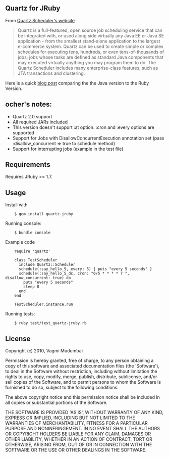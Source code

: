 ## Quartz for JRuby

From [Quartz Scheduler's website](http://www.quartz-scheduler.org/)

> Quartz is a full-featured, open source job scheduling service that can be integrated with, or used along side virtually any Java EE or Java SE application - from the smallest stand-alone application to the largest e-commerce system. Quartz can be used to create simple or complex schedules for executing tens, hundreds, or even tens-of-thousands of jobs; jobs whose tasks are defined as standard Java components that may executed virtually anything you may program them to do. The Quartz Scheduler includes many enterprise-class features, such as JTA transactions and clustering.

Here is a quick [blog post](http://www.artha42.com/blog/scheduling_jobs_with_quartz_jruby) comparing the the Java version to the Ruby Version.

## ocher's notes:

* Quartz 2.0 support
* All required JARs included
* This version doesn't support :at option. :cron and :every options are supported
* Support for Jobs with DisallowConcurrentExecution annotation set (pass :disallow_concurrent => true to schedule method)
* Support for interrupting jobs (example in the test file)

## Requirements

Requires JRuby >= 1.7.

## Usage

Install with

        $ gem install quartz-jruby

Running console:

        $ bundle console

Example code

        require 'quartz'

        class TestScheduler
          include Quartz::Scheduler
          schedule(:say_hello_5, every: 5) { puts "every 5 seconds" }
          schedule(:say_hello_5_dc, cron: "0/5 * * * * ? ", disallow_concurrent: true) do
            puts "every 5 seconds"
            sleep 8
          end
        end

        TestScheduler.instance.run

Running tests:

        $ ruby test/test_quartz-jruby.rb

## License

Copyright (c) 2010, Vagmi Mudumbai

Permission is hereby granted, free of charge, to any person obtaining
a copy of this software and associated documentation files (the
'Software'), to deal in the Software without restriction, including
without limitation the rights to use, copy, modify, merge, publish,
distribute, sublicense, and/or sell copies of the Software, and to
permit persons to whom the Software is furnished to do so, subject to
the following conditions:

The above copyright notice and this permission notice shall be
included in all copies or substantial portions of the Software.

THE SOFTWARE IS PROVIDED 'AS IS', WITHOUT WARRANTY OF ANY KIND,
EXPRESS OR IMPLIED, INCLUDING BUT NOT LIMITED TO THE WARRANTIES OF
MERCHANTABILITY, FITNESS FOR A PARTICULAR PURPOSE AND NONINFRINGEMENT.
IN NO EVENT SHALL THE AUTHORS OR COPYRIGHT HOLDERS BE LIABLE FOR ANY
CLAIM, DAMAGES OR OTHER LIABILITY, WHETHER IN AN ACTION OF CONTRACT,
TORT OR OTHERWISE, ARISING FROM, OUT OF OR IN CONNECTION WITH THE
SOFTWARE OR THE USE OR OTHER DEALINGS IN THE SOFTWARE.


